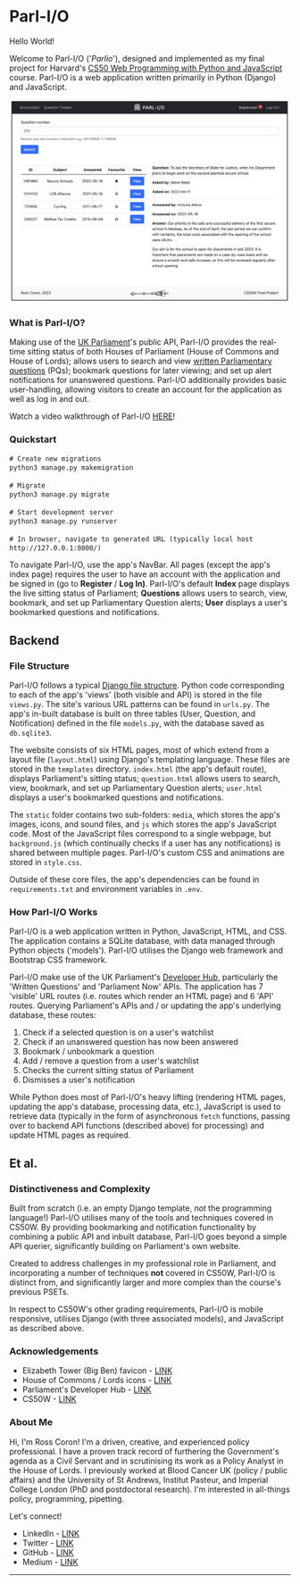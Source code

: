 # Parl-I/O

Hello World!

Welcome to Parl-I/O ('*Parlio*'), designed and implemented as my final project for Harvard's [CS50 Web Programming with Python and JavaScript](https://cs50.harvard.edu/web/2020/) course. Parl-I/O is a web application written primarily in Python (Django) and JavaScript.

[![Image of Parl-I/O](parlio.png)](https://youtu.be/p1dJaElP5GQ)

### What is Parl-I/O?

Making use of the [UK Parliament](https://www.parliament.uk/)'s public API, Parl-I/O provides the real-time sitting status of both Houses of Parliament (House of Commons and House of Lords); allows users to search and view [written Parliamentary questions](https://questions-statements.parliament.uk/) (PQs); bookmark questions for later viewing; and set up alert notifications for unanswered questions. Parl-I/O additionally provides basic user-handling, allowing visitors to create an account for the application as well as log in and out.

Watch a video walkthrough of Parl-I/O [HERE](https://youtu.be/p1dJaElP5GQ)!

### Quickstart

```
# Create new migrations
python3 manage.py makemigration

# Migrate
python3 manage.py migrate

# Start development server 
python3 manage.py runserver

# In browser, navigate to generated URL (typically local host http://127.0.0.1:8000/)
```
To navigate Parl-I/O, use the app's NavBar. All pages (except the app's index page) requires the user to have an account with the application and be signed in (go to **Register** / **Log In)**. Parl-I/O's default **Index** page displays the live sitting status of Parliament; **Questions** allows users to search, view, bookmark, and set up Parliamentary Question alerts; **User** displays a user's bookmarked questions and notifications.

## Backend

### File Structure

Parl-I/O follows a typical [Django file structure](https://django-project-skeleton.readthedocs.io/en/latest/structure.html). Python code corresponding to each of the app's 'views' (both visible and API) is stored in the file `views.py`. The site's various URL patterns can be found in `urls.py`.  The app's in-built database is built on three tables (User, Question, and Notification) defined in the file `models.py`, with the database saved as `db.sqlite3`.

The website consists of six HTML pages, most of which extend from a layout file (`layout.html`) using Django's templating language. These files are stored in the `templates` directory. `index.html` (the app's default route), displays Parliament's sitting status; `question.html` allows users to search, view, bookmark, and set up Parliamentary Question alerts; `user.html` displays a user's bookmarked questions and notifications.

The `static` folder contains two sub-folders: `media`, which stores the app's images, icons, and sound files, and `js` which stores the app's JavaScript code. Most of the JavaScript files correspond to a single webpage, but `background.js` (which continually checks if a user has any notifications) is shared between multiple pages. Parl-I/O's custom CSS and animations are stored in `style.css`. 

Outside of these core files, the app's dependencies can be found in `requirements.txt` and environment variables in `.env`.

### How Parl-I/O Works

Parl-I/O is a web application written in Python, JavaScript, HTML, and CSS. The application contains a SQLite database, with data managed through Python objects ('models'). Parl-I/O utilises the Django web framework and Bootstrap CSS framework.

Parl-I/O make use of the UK Parliament's [Developer Hub](https://developer.parliament.uk/), particularly the 'Written Questions' and 'Parliament Now' APIs. The application has 7 'visible' URL routes (i.e. routes which render an HTML page) and 6 'API' routes. Querying Parliament's APIs and / or updating the app's underlying database, these routes: 
 1. Check if a selected question is on a user's watchlist
 2. Check if an unanswered question has now been answered
 3. Bookmark / unbookmark a question
 4. Add / remove a question from a user's watchlist
 5. Checks the current sitting status of Parliament
 6. Dismisses a user's notification

While Python does most of Parl-I/O's heavy lifting (rendering HTML pages, updating the app's database, processing data, etc.), JavaScript is used to retrieve data (typically in the form of asynchronous `fetch` functions, passing over to backend API functions (described above) for processing) and update HTML pages as required.

## Et al.

### Distinctiveness and Complexity

Built from scratch (i.e. an empty Django template, *not* the programming language!) Parl-I/O utilises many of the tools and techniques covered in CS50W. By providing bookmarking and notification functionality by combining a public API and inbuilt database, Parl-I/O goes beyond a simple API querier, significantly building on Parliament's own website. 

Created to address challenges in my professional role in Parliament, and incorporating a number of techniques **not** covered in CS50W, Parl-I/O is distinct from, and significantly larger and more complex than the course's previous PSETs.

In respect to CS50W's other grading requirements, Parl-I/O is mobile responsive, utilises Django (with three associated models), and JavaScript as described above.

### Acknowledgements

- Elizabeth Tower (Big Ben) favicon - [LINK](https://www.flaticon.com/free-icon/big-ben_774156?term=big%20ben&page=1&position=1&origin=search&related_id=774156)
- House of Commons / Lords icons - [LINK](https://www.parliament.uk/globalassets/documents/foi/181321bg.pdf)
- Parliament's Developer Hub - [LINK](https://developer.parliament.uk/)
- CS50W - [LINK](https://cs50.harvard.edu/web/2020/)


### About Me

Hi, I'm Ross Coron! I'm a driven, creative, and experienced policy professional. I have a proven track record of furthering the Government's agenda as a Civil Servant and in scrutinising its work as a Policy Analyst in the House of Lords. I previously worked at Blood Cancer UK (policy / public affairs) and the University of St Andrews, Institut Pasteur, and Imperial College London (PhD and postdoctoral research). I'm interested in all-things policy, programming, pipetting. 

Let's connect!
 - LinkedIn - [LINK](https://www.linkedin.com/in/ross-coron/)
 - Twitter - [LINK](https://twitter.com/Ross_Coron)
 - GitHub - [LINK](https://github.com/Ross-Coron)
 - Medium - [LINK](https://medium.com/@rpcoron)

<hr>
